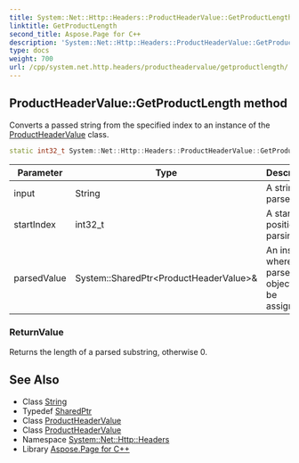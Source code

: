 ```yaml
---
title: System::Net::Http::Headers::ProductHeaderValue::GetProductLength method
linktitle: GetProductLength
second_title: Aspose.Page for C++
description: 'System::Net::Http::Headers::ProductHeaderValue::GetProductLength method. Converts a passed string from the specified index to an instance of the ProductHeaderValue class in C++.'
type: docs
weight: 700
url: /cpp/system.net.http.headers/productheadervalue/getproductlength/
---
```

## ProductHeaderValue::GetProductLength method


Converts a passed string from the specified index to an instance of the [ProductHeaderValue](../) class.

```cpp
static int32_t System::Net::Http::Headers::ProductHeaderValue::GetProductLength(String input, int32_t startIndex, System::SharedPtr<ProductHeaderValue> &parsedValue)
```


| Parameter | Type | Description |
| --- | --- | --- |
| input | String | A string to parse. |
| startIndex | int32_t | A start position for parsing. |
| parsedValue | System::SharedPtr\<ProductHeaderValue\>\& | An instance where a parsed object will be assigned. |

### ReturnValue

Returns the length of a parsed substring, otherwise 0.

## See Also

* Class [String](../../../system/string/)
* Typedef [SharedPtr](../../../system/sharedptr/)
* Class [ProductHeaderValue](../)
* Class [ProductHeaderValue](../)
* Namespace [System::Net::Http::Headers](../../)
* Library [Aspose.Page for C++](../../../)
